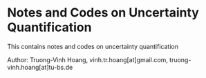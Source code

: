 # Notes and Codes on Uncertainty Quantification
This contains notes and codes on uncertainty quantification

Author: Truong-Vinh Hoang,  vinh.tr.hoang[at]gmail.com, truong-vinh.hoang[at]tu-bs.de

